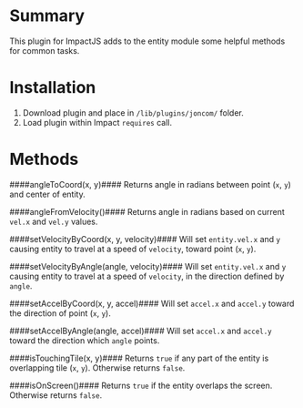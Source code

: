# Summary #
This plugin for ImpactJS adds to the entity module some helpful methods for common tasks.

# Installation #
1. Download plugin and place in `/lib/plugins/joncom/` folder.
2. Load plugin within Impact `requires` call.

# Methods #

####angleToCoord(x, y)####
Returns angle in radians between point (`x`, `y`) and center of entity.

####angleFromVelocity()####
Returns angle in radians based on current `vel.x` and `vel.y` values.

####setVelocityByCoord(x, y, velocity)####
Will set `entity.vel.x` and `y` causing entity to travel at a speed of `velocity`, toward point (`x`, `y`).

####setVelocityByAngle(angle, velocity)####
Will set `entity.vel.x` and `y` causing entity to travel at a speed of `velocity`, in the direction defined by `angle`.

####setAccelByCoord(x, y, accel)####
Will set `accel.x` and `accel.y` toward the direction of point (`x`, `y`).

####setAccelByAngle(angle, accel)####
Will set `accel.x` and `accel.y` toward the direction which `angle` points.

####isTouchingTile(x, y)####
Returns `true` if any part of the entity is overlapping tile (`x`, `y`). Otherwise returns `false`.

####isOnScreen()####
Returns `true` if the entity overlaps the screen. Otherwise returns `false`.